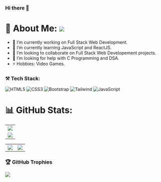 ### Hi there 👋

<!--
**SnehaR17/snehar17** is a ✨ _special_ ✨ repository because its `README.md` (this file) appears on your GitHub profile.

Here are some ideas to get you started:

- 🔭 I’m currently working on ...
- 🌱 I’m currently learning ...
- 👯 I’m looking to collaborate on ...
- 🤔 I’m looking for help with ...
- 💬 Ask me about ...
- 📫 How to reach me: ...
- 😄 Pronouns: ...
- ⚡ Fun fact: ...
-->

<!--
**SnehaR17/SnehaR17** is a ✨ _special_ ✨ repository because its `README.md` (this file) appears on your GitHub profile.

Here are some ideas to get you started:

- 🔭 I’m currently working on ...
- 🌱 I’m currently learning ...
- 👯 I’m looking to collaborate on ...
- 🤔 I’m looking for help with ...
- 💬 Ask me about ...
- 📫 How to reach me: ...
- 😄 Pronouns: ...
- ⚡ Fun fact: ...
-->

# 💫 About Me: ![](https://komarev.com/ghpvc/?username=SnehaR17&label=Profile+views&style=for-the-badge&color=green)

- 🔭 I’m currently working on Full Stack Web Development.
- 🌱 I’m currently learning JavaScript and ReactJS.
- 👯 I’m looking to collaborate on Full Stack Web Developement projects.
- 🤔 I’m looking for help with C Programming and DSA.
- ⚡ Hobbies: Video Games.


### ⚒️ Tech Stack:

 ![HTML5](https://img.shields.io/badge/HTML5-E34F26?style=for-the-badge&logo=html5&logoColor=white) ![CSS3](https://img.shields.io/badge/CSS3-1572B6?style=for-the-badge&logo=css3&logoColor=white)  ![Bootstrap](	https://img.shields.io/badge/Bootstrap-563D7C?style=for-the-badge&logo=bootstrap&logoColor=white)  ![Tailwind](https://img.shields.io/badge/Tailwind_CSS-38B2AC?style=for-the-badge&logo=tailwind-css&logoColor=white) ![JavaScript](https://img.shields.io/badge/JavaScript-323330?style=for-the-badge&logo=javascript&logoColor=F7DF1E)


# 📊 GitHub Stats:
<table>
  <tr>
    <td>
      <img src="https://github-readme-streak-stats.herokuapp.com?user=SnehaR17&theme=neon-palenight&hide_border=true&card_width=705">
     </td>
   </tr>
  <tr>
    <td>
      <img src="http://github-profile-summary-cards.vercel.app/api/cards/profile-details?username=SnehaR17&theme=2077">
     </td>
   </tr>
</table><table>
  <tr>
    <td><img src="http://github-profile-summary-cards.vercel.app/api/cards/stats?username=SnehaR17&theme=aura_dark"></td>
    <td><img src="http://github-profile-summary-cards.vercel.app/api/cards/most-commit-language?username=SnehaR17&theme=aura_dark"></td>
  </tr>
</table>

### 🏆 GitHub Trophies
![](https://github-profile-trophy.vercel.app/?username=SnehaR17&theme=darkhub&no-frame=false&no-bg=false&margin-w=4)
